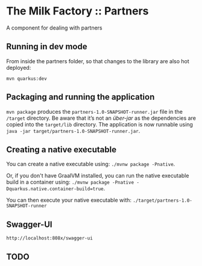 # The Milk Factory :: Partners

A component for dealing with partners

## Running in dev mode

From inside the partners folder, so that changes to the library are also hot deployed:

```
mvn quarkus:dev
```

## Packaging and running the application

`mvn package` produces the `partners-1.0-SNAPSHOT-runner.jar` file in the `/target` directory.
Be aware that it’s not an _über-jar_ as the dependencies are copied into the `target/lib` directory.
The application is now runnable using `java -jar target/partners-1.0-SNAPSHOT-runner.jar`.

## Creating a native executable

You can create a native executable using: `./mvnw package -Pnative`.

Or, if you don't have GraalVM installed, 
you can run the native executable build in a container using: 
`./mvnw package -Pnative -Dquarkus.native.container-build=true`.

You can then execute your native executable with: `./target/partners-1.0-SNAPSHOT-runner`

## Swagger-UI

    http://localhost:808x/swagger-ui

## TODO

